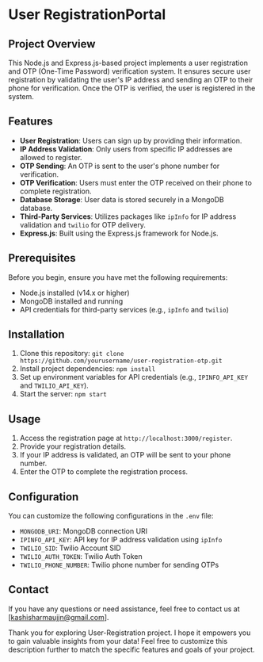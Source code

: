 # User RegistrationPortal
## Project Overview
This Node.js and Express.js-based project implements a user registration and OTP (One-Time Password) verification system. It ensures secure user registration by validating the user's IP address and sending an OTP to their phone for verification. Once the OTP is verified, the user is registered in the system.

## Features
- **User Registration**: Users can sign up by providing their information.
- **IP Address Validation**: Only users from specific IP addresses are allowed to register.
- **OTP Sending**: An OTP is sent to the user's phone number for verification.
- **OTP Verification**: Users must enter the OTP received on their phone to complete registration.
- **Database Storage**: User data is stored securely in a MongoDB database.
- **Third-Party Services**: Utilizes packages like `ipInfo` for IP address validation and `twilio` for OTP delivery.
- **Express.js**: Built using the Express.js framework for Node.js.

## Prerequisites
Before you begin, ensure you have met the following requirements:
- Node.js installed (v14.x or higher)
- MongoDB installed and running
- API credentials for third-party services (e.g., `ipInfo` and `twilio`)
## Installation
1. Clone this repository: `git clone https://github.com/yourusername/user-registration-otp.git`
2. Install project dependencies: `npm install`
3. Set up environment variables for API credentials (e.g., `IPINFO_API_KEY` and `TWILIO_API_KEY`).
4. Start the server: `npm start`
## Usage
1. Access the registration page at `http://localhost:3000/register`.
2. Provide your registration details.
3. If your IP address is validated, an OTP will be sent to your phone number.
4. Enter the OTP to complete the registration process.
## Configuration
You can customize the following configurations in the `.env` file:
- `MONGODB_URI`: MongoDB connection URI
- `IPINFO_API_KEY`: API key for IP address validation using `ipInfo`
- `TWILIO_SID`: Twilio Account SID
- `TWILIO_AUTH_TOKEN`: Twilio Auth Token
- `TWILIO_PHONE_NUMBER`: Twilio phone number for sending OTPs
  
## Contact
If you have any questions or need assistance, feel free to contact us at [kashisharmaujjn@gmail.com].

Thank you for exploring User-Registration project. I hope it empowers you to gain valuable insights from your data!
Feel free to customize this description further to match the specific features and goals of your project.

